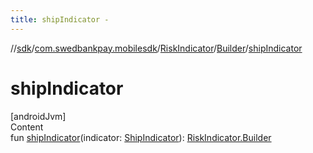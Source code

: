 ```yaml
---
title: shipIndicator -
---
```

//[sdk](../../../../index)/[com.swedbankpay.mobilesdk](../../index)/[RiskIndicator](../index)/[Builder](index)/[shipIndicator](ship-indicator)



# shipIndicator  
[androidJvm]  
Content  
fun [shipIndicator](ship-indicator)(indicator: [ShipIndicator](../../-ship-indicator/index)): [RiskIndicator.Builder](index)  




